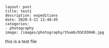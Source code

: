 ```
layout: post
title: test1 
description: expeditions
date: 2020-5-21 12:48:45
categories:
- photography
image: /images/photography/thumb/DSC03046.jpg
```

this is a test file